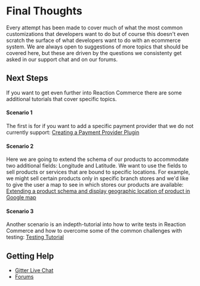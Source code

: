 # Final Thoughts

Every attempt has been made to cover much of what the most common customizations that developers want to do but of course
this doesn't even scratch the surface of what developers want to do with an ecommerce system. We are always open to suggestions
of more topics that should be covered here, but these are driven by the questions we consistenty get asked in our support
chat and on our forums.

## Next Steps

If you want to get even further into Reaction Commerce there are some additional tutorials that cover specific topics.

#### Scenario 1
The first is for if you want to add a specific payment provider that we do not currently support:
[Creating a Payment Provider Plugin](/developer/tutorial/creating-a-payment-provider-plugin.md)

#### Scenario 2
Here we are going to extend the schema of our products to accommodate two additional fields: Longitude and Latitude. We want to use the fields to sell  products or services that are bound to specific locations. For example, we might sell certain products only in specific branch stores and we'd like to give the user a map to see in which stores our products are available:
[Extending a product schema and display geographic location of product in Google map](/developer/tutorial/extending-product-schema-location-map.md)

#### Scenario 3
Another scenario is an indepth-tutorial into how to write tests in Reaction Commerce and how to overcome some of the common
challenges with testing: [Testing Tutorial](/developer/tutorial/testing-tutorial.md)

## Getting Help

-   [Gitter Live Chat](https://gitter.im/reactioncommerce/reaction?utm_source=badge&utm_medium=badge&utm_campaign=pr-badge&utm_content=badge)
-   [Forums](<>)
